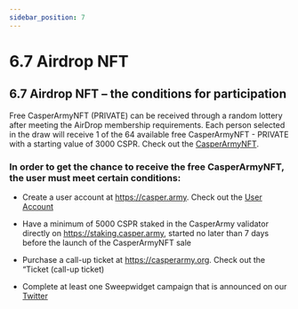 ```yaml
---
sidebar_position: 7
---
```


# 6.7 Airdrop NFT

## 6.7 Airdrop NFT – the conditions for participation

Free CasperArmyNFT (PRIVATE) can be received through a random lottery after meeting the AirDrop membership requirements. Each person selected in the draw will receive 1 of the 64 available free CasperArmyNFT - PRIVATE with a starting value of 3000 CSPR. Check out the <a href="https://docs.casperarmy.org/docs/PRODUCTS%20AND%20SERVICES/2.8-NFT-CasperArmyNFT/">CasperArmyNFT</a>.

### In order to get the chance to receive the free CasperArmyNFT, the user must meet certain conditions:
- Create a user account at https://casper.army. Check out the <a href="https://docs.casperarmy.org/docs/PLATFORM/5.1-User-account">User Account</a>

- Have a minimum of 5000 CSPR staked in the CasperArmy validator directly on https://staking.casper.army, started no later than 7 days before the launch of the CasperArmyNFT sale
- Purchase a call-up ticket at https://casperarmy.org. Check out the “Ticket (call-up ticket)

- Complete at least one Sweepwidget campaign that is announced on our <a href="https://twitter.com/casperarmyorg/">Twitter</a>
